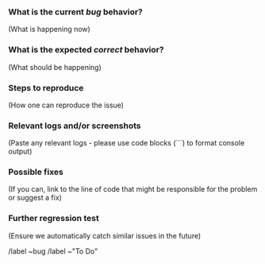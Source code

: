 <!---
Please read this!

Before opening a new issue, make sure to search for keywords in the issues
filtered by the "regression" or "bug" label and verify the issue you're about to submit isn't a duplicate.

If you are submitting an issue with a tap, please include:

- account details
- target details
- entities selected  with meltano select (if you have selected any entities), as the bug may be related to a specific entity
- the full elt command you are running
- full output of the meltano elt command. Logs can get pretty long, so you can add the full log as a snippet in the Meltano project and add a link in the issue.
--->

### What is the current *bug* behavior?
(What is happening now)


### What is the expected *correct* behavior?
(What should be happening)


### Steps to reproduce
(How one can reproduce the issue)


### Relevant logs and/or screenshots
(Paste any relevant logs - please use code blocks (```) to format console output)


### Possible fixes
(If you can, link to the line of code that might be responsible for the problem or suggest a fix)

### Further regression test
(Ensure we automatically catch similar issues in the future)


/label ~bug
/label ~"To Do"
